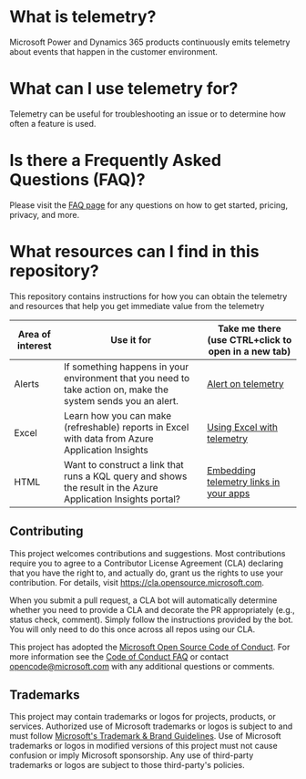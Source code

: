 # What is telemetry?
Microsoft Power and Dynamics 365 products continuously emits telemetry about events that happen in the customer environment.

# What can I use telemetry for?
Telemetry can be useful for troubleshooting an issue or to determine how often a feature is used.

# Is there a Frequently Asked Questions (FAQ)?
Please visit the [FAQ page](FAQ.md) for any questions on how to get started, pricing, privacy, and more.

# What resources can I find in this repository?
This repository contains instructions for how you can obtain the telemetry and resources that help you get immediate value from the telemetry

| Area of interest | Use it for  | Take me there (use CTRL+click to open in a new tab) |
| ------ | ------ | ------ |
| Alerts | If something happens in your environment that you need to take action on, make the system sends you an alert. | [Alert on telemetry](samples/Alert/README.md) |
| Excel | Learn how you can make (refreshable) reports in Excel with data from Azure Application Insights | [Using Excel with telemetry](samples/Excel/README.md) |
| HTML | Want to construct a link that runs a KQL query and shows the result in the Azure Application Insights portal? | [Embedding telemetry links in your apps](samples/HTML/README.md) |








## Contributing

This project welcomes contributions and suggestions.  Most contributions require you to agree to a
Contributor License Agreement (CLA) declaring that you have the right to, and actually do, grant us
the rights to use your contribution. For details, visit https://cla.opensource.microsoft.com.

When you submit a pull request, a CLA bot will automatically determine whether you need to provide
a CLA and decorate the PR appropriately (e.g., status check, comment). Simply follow the instructions
provided by the bot. You will only need to do this once across all repos using our CLA.

This project has adopted the [Microsoft Open Source Code of Conduct](https://opensource.microsoft.com/codeofconduct/).
For more information see the [Code of Conduct FAQ](https://opensource.microsoft.com/codeofconduct/faq/) or
contact [opencode@microsoft.com](mailto:opencode@microsoft.com) with any additional questions or comments.

## Trademarks

This project may contain trademarks or logos for projects, products, or services. Authorized use of Microsoft 
trademarks or logos is subject to and must follow 
[Microsoft's Trademark & Brand Guidelines](https://www.microsoft.com/en-us/legal/intellectualproperty/trademarks/usage/general).
Use of Microsoft trademarks or logos in modified versions of this project must not cause confusion or imply Microsoft sponsorship.
Any use of third-party trademarks or logos are subject to those third-party's policies.
